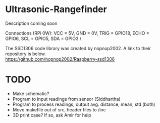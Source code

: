 # Ultrasonic-Rangefinder
Description coming soon

Connections (RPi 0W): VCC = 5V, GND = 0V, TRIG = GPIO18, ECHO = GPIO6, SCL = GPIO5, SDA = GPIO3 \

The SSD1306 code library was created by nopnop2002. A link to their repository is below.\
https://github.com/nopnop2002/Raspberry-ssd1306

# TODO
* Make schematic?
* Program to input readings from sensor (Siddhartha)
* Program to process readings, output avg. distance, mean, std (both)
* Move makefile out of src, header files to /inc
* 3D print case? If so, ask Amir for help
